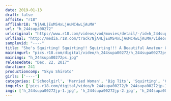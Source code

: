 ```yaml
---
date: 2019-01-13
draft: false
affsite: "r18"
afflinkr18: "NjA4LjEuMS4xLjAuMC4wLjAuMA"
url: "h_244supa00272"
urloriginal: "http://www.r18.com/videos/vod/movies/detail/-/id=h_244supa00272"
urlfinal: "http://media.r18.com/track/NjA4LjEuMS4xLjAuMC4wLjAuMA/videos/vod/movies/detail/-/id=h_244supa00272"
samplevid: "----"
title: "She's Squirting! Squirting!! Squirting!!! A Beautiful Amateur Girls Squirting SEX BEST Collection 8 Hours"
mainimgurl: "pics.r18.com/digital/video/h_244supa00272/h_244supa00272ps.jpg"
mainimgs: "h_244supa00272ps.jpg"
releasedate: "Dec. 22, 2017"
duration: 241
productioncomp: "Skyu Shiroto"
girls: ['----']
categories: ['Schoolgirl', 'Married Woman', 'Big Tits', 'Squirting', 'Compilation', 'Over 4 Hours', 'Hi-Def']
imgurls: ['pics.r18.com/digital/video/h_244supa00272/h_244supa00272jp-1.jpg', 'pics.r18.com/digital/video/h_244supa00272/h_244supa00272jp-2.jpg', 'pics.r18.com/digital/video/h_244supa00272/h_244supa00272jp-3.jpg', 'pics.r18.com/digital/video/h_244supa00272/h_244supa00272jp-4.jpg', 'pics.r18.com/digital/video/h_244supa00272/h_244supa00272jp-5.jpg', 'pics.r18.com/digital/video/h_244supa00272/h_244supa00272jp-6.jpg', 'pics.r18.com/digital/video/h_244supa00272/h_244supa00272jp-7.jpg', 'pics.r18.com/digital/video/h_244supa00272/h_244supa00272jp-8.jpg', 'pics.r18.com/digital/video/h_244supa00272/h_244supa00272jp-9.jpg', 'pics.r18.com/digital/video/h_244supa00272/h_244supa00272jp-10.jpg', 'pics.r18.com/digital/video/h_244supa00272/h_244supa00272jp-11.jpg', 'pics.r18.com/digital/video/h_244supa00272/h_244supa00272jp-12.jpg', 'pics.r18.com/digital/video/h_244supa00272/h_244supa00272jp-13.jpg', 'pics.r18.com/digital/video/h_244supa00272/h_244supa00272jp-14.jpg', 'pics.r18.com/digital/video/h_244supa00272/h_244supa00272jp-15.jpg', 'pics.r18.com/digital/video/h_244supa00272/h_244supa00272jp-16.jpg', 'pics.r18.com/digital/video/h_244supa00272/h_244supa00272jp-17.jpg', 'pics.r18.com/digital/video/h_244supa00272/h_244supa00272jp-18.jpg', 'pics.r18.com/digital/video/h_244supa00272/h_244supa00272jp-19.jpg', 'pics.r18.com/digital/video/h_244supa00272/h_244supa00272jp-20.jpg']
imgs: ['h_244supa00272jp-1.jpg', 'h_244supa00272jp-2.jpg', 'h_244supa00272jp-3.jpg', 'h_244supa00272jp-4.jpg', 'h_244supa00272jp-5.jpg', 'h_244supa00272jp-6.jpg', 'h_244supa00272jp-7.jpg', 'h_244supa00272jp-8.jpg', 'h_244supa00272jp-9.jpg', 'h_244supa00272jp-10.jpg', 'h_244supa00272jp-11.jpg', 'h_244supa00272jp-12.jpg', 'h_244supa00272jp-13.jpg', 'h_244supa00272jp-14.jpg', 'h_244supa00272jp-15.jpg', 'h_244supa00272jp-16.jpg', 'h_244supa00272jp-17.jpg', 'h_244supa00272jp-18.jpg', 'h_244supa00272jp-19.jpg', 'h_244supa00272jp-20.jpg']
---
```

